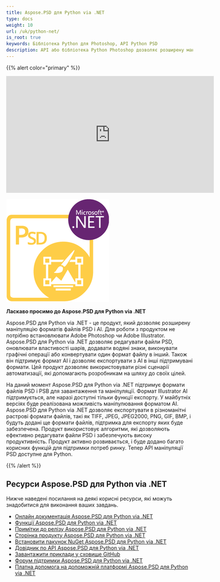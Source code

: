 ```yaml
---
title: Aspose.PSD для Python via .NET
type: docs
weight: 10
url: /uk/python-net/
is_root: true
keywords: Бібліотека Python для Photoshop, API Python PSD
description: API або бібліотека Python Photoshop дозволяє розширену маніпуляцію форматами файлів PSD. Вона не вимагає наявності Adobe Photoshop і підтримує формати файлів PSD, PSB і AI для завантаження, маніпуляції та перетворення їх у різноманітні растрові формати файлів, такі як TIFF, JPEG, JPEG2000, PNG, GIF і BMP.
---
```


{{% alert color="primary" %}} 

<iframe width="560" height="315" src="https://www.youtube.com/embed/B2Q3KOt4zQs?si=IMf0ZdirTw9BtPwe" title="Програвач відео YouTube" frameborder="0" allow="accelerometer; autoplay; clipboard-write; encrypted-media; gyroscope; picture-in-picture; web-share" referrerpolicy="strict-origin-when-cross-origin" allowfullscreen></iframe>

**![Логотип продукту Aspose.PSD для Python via .NET](home_1.png)**

**Ласкаво просимо до Aspose.PSD для Python via .NET**

Aspose.PSD для Python via .NET - це продукт, який дозволяє розширену маніпуляцію форматів файлів PSD і AI. Для роботи з продуктом не потрібно встановлювати Adobe Photoshop чи Adobe Illustrator. Aspose.PSD для Python via .NET дозволяє редагувати файли PSD, оновлювати властивості шарів, додавати водяні знаки, виконувати графічні операції або конвертувати один формат файлу в інший. Також він підтримує формат AI і дозволяє експортувати з AI в інші підтримувані формати. Цей продукт дозволяє використовувати різні сценарії автоматизації, які допомагають розробникам на шляху до своїх цілей.

На даний момент Aspose.PSD для Python via .NET підтримує формати файлів PSD і PSB для завантаження та маніпуляції. Формат Illustrator AI підтримується, але наразі доступні тільки функції експорту. У майбутніх версіях буде реалізована можливість маніпулювання форматом AI. Aspose.PSD для Python via .NET дозволяє експортувати в різноманітні растрові формати файлів, такі як TIFF, JPEG, JPEG2000, PNG, GIF, BMP, і будуть додані ще формати файлів, підтримка для експорту яких буде забезпечена. Продукт використовує алгоритми, які дозволяють ефективно редагувати файли PSD і забезпечують високу продуктивність. Продукт активно розвивається, і буде додано багато корисних функцій для підтримки потреб ринку. Тепер API маніпуляції PSD доступне для Python.

{{% /alert %}} 

## **Ресурси Aspose.PSD для Python via .NET**

Нижче наведені посилання на деякі корисні ресурси, які можуть знадобитися для виконання ваших завдань.

- [Онлайн документація Aspose.PSD для Python via .NET](/psd/uk/python-net/)
- [Функції Aspose.PSD для Python via .NET](/psd/uk/python-net/features/)
- [Примітки до релізу Aspose.PSD для Python via .NET](/psd/uk/python-net/release-notes/)
- [Сторінка продукту Aspose.PSD для Python via .NET](https://products.aspose.com/psd/python-net)
- [Встановити пакунок NuGet Aspose.PSD для Python via .NET](https://pypi.org/project/aspose-psd/)
- [Довідник по API Aspose.PSD для Python via .NET](https://reference.aspose.com/psd/python-net)
- [Завантажити приклади у сховище GitHub](https://github.com/aspose-psd/Aspose.PSD-for-Python-Net)
- [Форум підтримки Aspose.PSD для Python via .NET](https://forum.aspose.com/c/psd)
- [Платна допомога на допоможній платформі Aspose.PSD для Python via .NET](https://helpdesk.aspose.com/)
